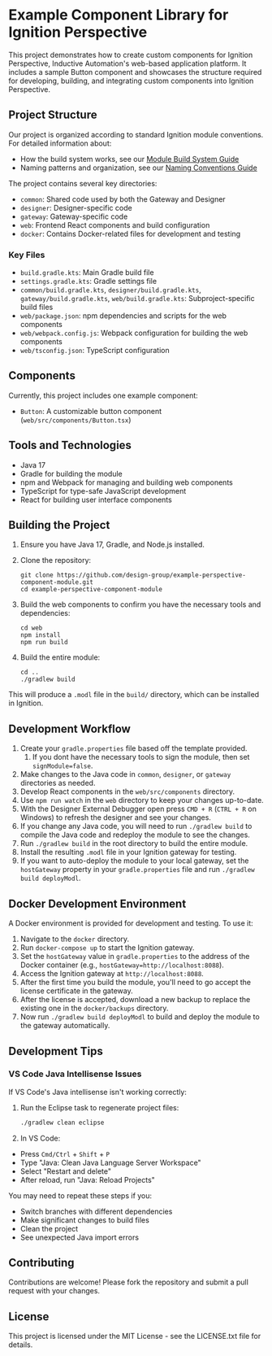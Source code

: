 # Example Component Library for Ignition Perspective

This project demonstrates how to create custom components for Ignition Perspective, Inductive Automation's web-based application platform. It includes a sample Button component and showcases the structure required for developing, building, and integrating custom components into Ignition Perspective.

## Project Structure

Our project is organized according to standard Ignition module conventions. For detailed information about:

- How the build system works, see our [Module Build System Guide](docs/module-build-system.md)
- Naming patterns and organization, see our [Naming Conventions Guide](docs/naming-conventions.md)

The project contains several key directories:

- `common`: Shared code used by both the Gateway and Designer
- `designer`: Designer-specific code
- `gateway`: Gateway-specific code
- `web`: Frontend React components and build configuration
- `docker`: Contains Docker-related files for development and testing

### Key Files

- `build.gradle.kts`: Main Gradle build file
- `settings.gradle.kts`: Gradle settings file
- `common/build.gradle.kts`, `designer/build.gradle.kts`, `gateway/build.gradle.kts`, `web/build.gradle.kts`: Subproject-specific build files
- `web/package.json`: npm dependencies and scripts for the web components
- `web/webpack.config.js`: Webpack configuration for building the web components
- `web/tsconfig.json`: TypeScript configuration

## Components

Currently, this project includes one example component:

- `Button`: A customizable button component (`web/src/components/Button.tsx`)

## Tools and Technologies

- Java 17
- Gradle for building the module
- npm and Webpack for managing and building web components
- TypeScript for type-safe JavaScript development
- React for building user interface components

## Building the Project

1. Ensure you have Java 17, Gradle, and Node.js installed.

2. Clone the repository:

   ```
   git clone https://github.com/design-group/example-perspective-component-module.git
   cd example-perspective-component-module
   ```

3. Build the web components to confirm you have the necessary tools and dependencies:

   ```
   cd web
   npm install
   npm run build
   ```

4. Build the entire module:
   ```
   cd ..
   ./gradlew build
   ```

This will produce a `.modl` file in the `build/` directory, which can be installed in Ignition.

## Development Workflow

1. Create your `gradle.properties` file based off the template provided.
   1. If you dont have the necessary tools to sign the module, then set `signModule=false`.
2. Make changes to the Java code in `common`, `designer`, or `gateway` directories as needed.
3. Develop React components in the `web/src/components` directory.
4. Use `npm run watch` in the `web` directory to keep your changes up-to-date.
5. With the Designer External Debugger open press `CMD + R` (`CTRL + R` on Windows) to refresh the designer and see your changes.
6. If you change any Java code, you will need to run `./gradlew build` to compile the Java code and redeploy the module to see the changes.
7. Run `./gradlew build` in the root directory to build the entire module.
8. Install the resulting `.modl` file in your Ignition gateway for testing.
9. If you want to auto-deploy the module to your local gateway, set the `hostGateway` property in your `gradle.properties` file and run `./gradlew build deployModl`.

## Docker Development Environment

A Docker environment is provided for development and testing. To use it:

1. Navigate to the `docker` directory.
2. Run `docker-compose up` to start the Ignition gateway.
3. Set the `hostGateway` value in `gradle.properties` to the address of the Docker container (e.g., `hostGateway=http://localhost:8088`).
4. Access the Ignition gateway at `http://localhost:8088`.
5. After the first time you build the module, you'll need to go accept the license certificate in the gateway.
6. After the license is accepted, download a new backup to replace the existing one in the `docker/backups` directory.
7. Now run `./gradlew build deployModl` to build and deploy the module to the gateway automatically.

## Development Tips

### VS Code Java Intellisense Issues

If VS Code's Java intellisense isn't working correctly:

1. Run the Eclipse task to regenerate project files:

   ```bash
   ./gradlew clean eclipse
   ```

2. In VS Code:

- Press `Cmd/Ctrl` + `Shift` + `P`
- Type "Java: Clean Java Language Server Workspace"
- Select "Restart and delete"
- After reload, run "Java: Reload Projects"

You may need to repeat these steps if you:

- Switch branches with different dependencies
- Make significant changes to build files
- Clean the project
- See unexpected Java import errors

## Contributing

Contributions are welcome! Please fork the repository and submit a pull request with your changes.

## License

This project is licensed under the MIT License - see the LICENSE.txt file for details.
